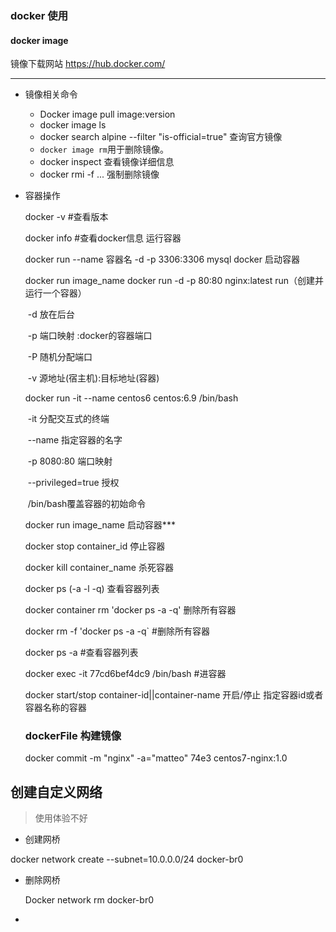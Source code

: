 ### docker 使用

#### docker image

镜像下载网站 https://hub.docker.com/

---

- 镜像相关命令
  - Docker image pull image:version
  - docker image ls 
  - docker search alpine --filter "is-official=true" 查询官方镜像
  - `docker image rm`用于删除镜像。
  - docker inspect    查看镜像详细信息
  - docker rmi -f ... 强制删除镜像

- 容器操作

  docker -v         #查看版本 

  docker info     #查看docker信息 运行容器 

  docker run --name 容器名 -d -p 3306:3306 mysql  docker 启动容器 

  docker run image_name docker run -d -p 80:80 nginx:latest run（创建并运行一个容器）  

  ​	-d 放在后台  

  ​	-p 端口映射 :docker的容器端口 

  ​	-P 随机分配端口 

  ​	-v 源地址(宿主机):目标地址(容器) 

  docker run -it --name centos6 centos:6.9 /bin/bash

  ​	 	-it 分配交互式的终端  

  ​		--name 指定容器的名字 

  ​		-p 8080:80 端口映射

  ​		--privileged=true 授权

  ​	 	/bin/bash覆盖容器的初始命令 

  docker run image_name  启动容器*** 

  docker stop container_id  停止容器 

  docker kill container_name   杀死容器 

  docker ps (-a -l -q)    查看容器列表 

  docker container rm  'docker ps -a -q'   删除所有容器 

  docker rm -f  'docker ps -a -q`      #删除所有容器

   docker ps -a  #查看容器列表 

  docker exec -it 77cd6bef4dc9 /bin/bash   #进容器 

  docker start/stop container-id||container-name 开启/停止 指定容器id或者容器名称的容器 

  ### dockerFile 构建镜像

  docker commit -m "nginx" -a="matteo" 74e3 centos7-nginx:1.0 



## 创建自定义网络

> 使用体验不好

- 创建网桥

docker network create --subnet=10.0.0.0/24 docker-br0

- 删除网桥

  Docker network rm docker-br0

- 

